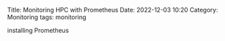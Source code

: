 Title: Monitoring HPC with Prometheus
Date: 2022-12-03 10:20
Category: Monitoring
tags: monitoring

installing Prometheus
